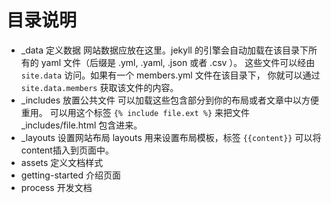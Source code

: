 # 目录说明

* _data 定义数据
  网站数据应放在这里。jekyll 的引擎会自动加载在该目录下所有的 yaml 文件（后缀是 .yml, .yaml, .json 或者 .csv ）。
  这些文件可以经由 `site.data` 访问。如果有一个 members.yml 文件在该目录下，
  你就可以通过 `site.data.members` 获取该文件的内容。
* _includes 放置公共文件
  可以加载这些包含部分到你的布局或者文章中以方便重用。
  可以用这个标签  `{% include file.ext %}` 来把文件 _includes/file.html 包含进来。
* _layouts 设置网站布局
  layouts 用来设置布局模板，标签  `{{content}}` 可以将content插入到页面中。
* assets 定义文档样式
* getting-started 介绍页面
* process 开发文档

  
